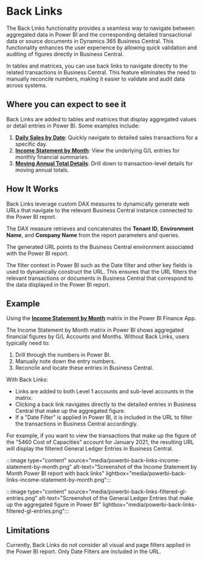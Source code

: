 # Back Links 
 
The Back Links functionality provides a seamless way to navigate between aggregated data in Power BI and the corresponding detailed transactional data or source documents in Dynamics 365 Business Central. This functionality enhances the user experience by allowing quick validation and auditing of figures directly in Business Central.

In tables and matrices, you can use back links to navigate directly to the related transactions in Business Central. This feature eliminates the need to manually reconcile numbers, making it easier to validate and audit data across systems.
 
## Where you can expect to see it
 
Back Links are added to tables and matrices that display aggregated values or detail entries in Power BI. Some examples include:
1. [**Daily Sales by Date**](../sales-powerbi-daily-sales.md): Quickly navigate to detailed sales transactions for a specific day.
2.	[**Income Statement by Month**](../finance-powerbi-income-statement.md): View the underlying G/L entries for monthly financial summaries.
3.	[**Moving Annual Total Details**](../purchases-powerbi-moving-annual-total.md): Drill down to transaction-level details for moving annual totals.

## How It Works
 
Back Links leverage custom DAX measures to dynamically generate web URLs that navigate to the relevant Business Central instance connected to the Power BI report.

The DAX measure retrieves and concatenates the **Tenant ID**, **Environment Name**, and **Company Name** from the report parameters and queries.

The generated URL points to the Business Central environment associated with the Power BI report.

The filter context in Power BI such as the Date filter and other key fields is used to dynamically construct the URL. This ensures that the URL filters the relevant transactions or documents in Business Central that correspond to the data displayed in the Power BI report.

 
## Example
Using the [**Income Statement by Month**](../finance-powerbi-income-statement.md) matrix in the Power BI Finance App.

The Income Statement by Month matrix in Power BI shows aggregated financial figures by G/L Accounts and Months. Without Back Links, users typically need to:
1.	Drill through the numbers in Power BI.
2.	Manually note down the entry numbers.
3.	Reconcile and locate these entries in Business Central.

With Back Links:
- Links are added to both Level 1 accounts and sub-level accounts in the matrix.
- Clicking a back link navigates directly to the detailed entries in Business Central that make up the aggregated figure.
- If a "Date Filter" is applied in Power BI, it is included in the URL to filter the transactions in Business Central accordingly.

For example, if you want to view the transactions that make up the figure of the "5460 Cost of Capacities" account for January 2021, the resulting URL will display the filtered General Ledger Entries in Business Central.

:::image type="content" source="media/powerbi-back-links-income-statement-by-month.png" alt-text="Screenshot of the Income Statement by Month Power BI report with back links" lightbox="media/powerbi-back-links-income-statement-by-month.png":::

:::image type="content" source="media/powerbi-back-links-filtered-gl-entries.png" alt-text="Screenshot of the General Ledger Entries that make up the aggregated figure in Power BI" lightbox="media/powerbi-back-links-filtered-gl-entries.png":::

## Limitations
 Currently, Back Links do not consider all visual and page filters applied in the Power BI report. Only Date Filters are included in the URL.
